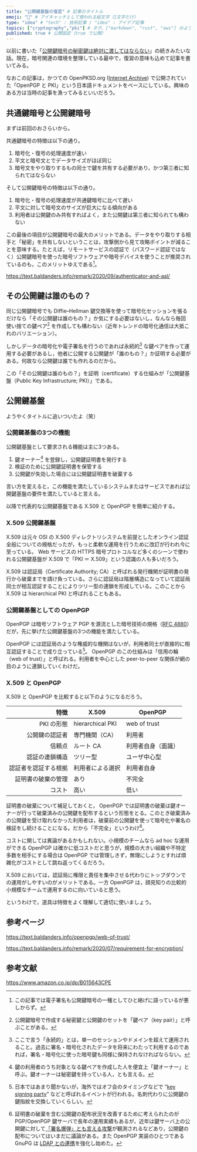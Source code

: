 ```yaml
---
title: "公開鍵基盤の復習" # 記事のタイトル
emoji: "🔐" # アイキャッチとして使われる絵文字（1文字だけ）
type: "idea" # "tech" : 技術記事 / "idea" : アイデア記事
topics: ["cryptography","pki"] # タグ。["markdown", "rust", "aws"] のように指定する
published: true # 公開設定（true で公開）
---
```


以前に書いた「[公開鍵暗号の秘密鍵は絶対に渡してはならない](https://zenn.dev/spiegel/articles/20200925-pubkey-and-seckey)」の続きみたいな話。現在，暗号関連の環境を整理している最中で，復習の意味も込めて記事を書いてみる。

なおこの記事は，かつての OpenPKSD.org ([Internet Archive](https://web.archive.org/web/20110907063003/http://www.openpksd.org/)) で公開されていた「OpenPGP と PKI」という日本語ドキュメントをベースにしている。興味のある方は当時の記事を漁ってみるといいだろう。

## 共通鍵暗号と公開鍵暗号

まずは前回のおさらいから。

共通鍵暗号の特徴は以下の通り。

1. 暗号化・復号の処理速度が速い
2. 平文と暗号文とでデータサイズがほぼ同じ
3. 暗号文をやり取りするもの同士で鍵を共有する必要があり，かつ第三者に知られてはならない

そして公開鍵暗号の特徴は以下の通り。

1. 暗号化・復号の処理速度が共通鍵暗号に比べて遅い
2. 平文に対して暗号文のサイズが巨大になる傾向がある
3. 利用者は公開鍵のみ共有すればよく，また公開鍵は第三者に知られても構わない

この最後の項目が公開鍵暗号の最大のメリットである。データをやり取りする相手と「秘密」を共有しないということは，攻撃側から見て攻略ポイントが減ることを意味する。たとえば，リモートサービスの認証で（パスワード認証ではなく）公開鍵暗号を使った暗号ソフトウェアや暗号デバイスを使うことが推奨されているのも，このメリットゆえである[^ds1]。

[^ds1]: この記事では電子署名も公開鍵暗号の一種としてひと絡げに語っているが悪しからず。

https://text.baldanders.info/remark/2020/09/authenticator-and-aal/

## その公開鍵は誰のもの？

同じ公開鍵暗号でも Diffie–Hellman 鍵交換等を使って暗号化セッションを張るだけなら「その公開鍵は誰のもの？」か気にする必要はないし，なんなら毎回使い捨ての鍵ペア[^kp1] を作成しても構わない（近年トレンドの暗号化通信は大抵これのバリエーション）。

[^kp1]: 公開鍵暗号で作成する秘密鍵と公開鍵のセットを「鍵ペア（key pair）」と呼ぶことがある。

しかしデータの暗号化や電子署名を行うのであれば永続的[^cont1] な鍵ペアを作って運用する必要があるし，他者に公開する公開鍵が「誰のもの？」か証明する必要がある。何故なら公開鍵は誰でも作れるのだから。

[^cont1]: ここで言う「永続的」とは，単一のセッションやドメインを超えて運用されること。過去に署名・暗号化されたデータを将来にわたって利用するのであれば，署名・暗号化に使った暗号鍵も同様に保持されなければならない。

この「その公開鍵は誰のもの？」を証明（certificate）する仕組みが「公開鍵基盤（Public Key Infrastructure; PKI）」である。

## 公開鍵基盤

ようやくタイトルに追いついたよ（笑）

### 公開鍵基盤の3つの機能

公開鍵基盤として要求される機能は主に3つある。

1. 鍵オーナー[^ko1] を登録し，公開鍵証明書を発行する
2. 検証のために公開鍵証明書を保管する
3. 公開鍵が失効した場合には公開鍵証明書を破棄する

[^ko1]: 鍵の利用者のうち対象となる鍵ペアを作成した人を便宜上「鍵オーナー」と呼ぶ。鍵オーナーは秘密鍵を持っている人，とも言える。

言い方を変えると，この機能を満たしているシステムまたはサービスであれば公開鍵基盤の要件を満たしていると言える。

以降で代表的な公開鍵基盤である X.509 と OpenPGP を簡単に紹介する。

### X.509 公開鍵基盤

X.509 は元々 OSI の X.500 ディレクトリシステムを前提としたオンライン認証全般についての規格だったが，もっと柔軟な運用を行うために改訂が行われ今に至っている。 Web サービスの HTTPS 暗号プロトコルなど多くのシーンで使われる公開鍵基盤が X.509 で「PKI ＝ X.509」という認識の人も多いだろう。

X.509 は認証局（Certificate Authority; CA）と呼ばれる発行機関が証明書の発行から破棄までを請け負っている。さらに認証局は階層構造になっていて認証局同士が相互認証することによりツリー型の連鎖を形成している。このことから X.509 は hierarchical PKI と呼ばれることもある。

### 公開鍵基盤としての OpenPGP

OpenPGP は暗号ソフトウェア PGP を源流とした暗号技術の規格（[RFC 4880](https://tools.ietf.org/html/rfc4880)）だが，先に挙げた公開鍵基盤の3つの機能を満たしている。

OpenPGP には認証局のような権威的な機関はないが，利用者同士が直接的に相互認証することで成り立っている[^ksp1]。 OpenPGP のこの仕組みは「信用の輪（web of trust）」と呼ばれる。利用者を中心とした peer-to-peer な関係が網の目のように連鎖していくわけだ。

[^ksp1]: 日本ではあまり聞かないが，海外ではオフ会のタイミングなどで “[key signing party](https://en.wikipedia.org/wiki/Key_signing_party "Key signing party - Wikipedia")” などと呼ばれるイベントが行われる。名刺代わりに公開鍵の鍵指紋を交換していくらしい。

### X.509 と OpenPGP

X.509 と OpenPGP を比較すると以下のようになるだろう。

|                 特徴 | X.509            | OpenPGP            |
| --------------------:| ---------------- | ------------------ |
|           PKI の形態 | hierarchical PKI | web of trust       |
|       公開鍵の認証者 | 専門機関（CA）   | 利用者             |
|               信頼点 | ルート CA        | 利用者自身（面識） |
|       認証の連鎖構造 | ツリー型         | ユーザ中心型       |
| 認証者を認証する根拠 | 利用者による選択 | 利用者自身         |
|   証明書の破棄の管理 | あり             | 不完全             |
|               コスト | 高い             | 低い               |

証明書の破棄について補足しておくと， OpenPGP では証明書の破棄は鍵オーナーが行って破棄済みの公開鍵を配布するという形態をとる。このとき破棄済みの公開鍵を受け取れなかった利用者は，破棄前の公開鍵を使って暗号化や署名の検証をし続けることになる。だから「不完全」というわけ[^revok1]。

[^revok1]: 証明書の破棄を含む公開鍵の配布状況を改善するために考えられたのが PGP/OpenPGP 鍵サーバで長年の運用実績もあるが，近年は鍵サーバ上の公開鍵に対して[「署名爆弾」とも言える攻撃](https://text.baldanders.info/remark/2019/07/openpgp-certificate-flooding/ "OpenPGP 公開鍵サーバにおける公開鍵の汚染問題 | text.Baldanders.info")が観測されるなどあり，公開鍵の配布についてはいまだに議論がある。また OpenPGP 実装のひとつである GnuPG は [LDAP との連携](https://gnupg.org/blog/20201018-gnupg-and-ldap.html "GnuPG and LDAP")を強化し始めた。

コストに関しては異論があるかもしれない。小規模のチームなら ad hoc な運用ができる OpenPGP は確かに低コストだと思うが，規模の大きい組織や不特定多数を相手にする場合は OpenPGP では管理しきず，無理にしようとすれば煩雑化がコストとして跳ね返ってくるだろう。

X.509 においては，認証局に権限と責任を集中させる代わりにトップダウンでの運用がしやすいのがメリットである。一方 OpenPGP は，顔見知りの比較的小規模なチームで運用するのに向いていると思う。


というわけで，道具は特徴をよく理解して適切に使いましょう。

## 参考ページ

https://text.baldanders.info/openpgp/web-of-trust/

https://text.baldanders.info/remark/2020/07/requirement-for-encryption/

## 参考文献

https://www.amazon.co.jp/dp/B015643CPE
<!-- eof -->

